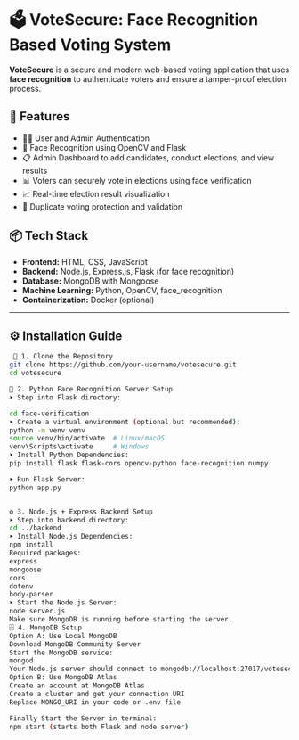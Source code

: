 # 🗳️ VoteSecure: Face Recognition Based Voting System

**VoteSecure** is a secure and modern web-based voting application that uses **face recognition** to authenticate voters and ensure a tamper-proof election process.

## 🚀 Features

- 🧑‍💻 User and Admin Authentication
- 🧠 Face Recognition using OpenCV and Flask
- 📋 Admin Dashboard to add candidates, conduct elections, and view results
- 📊 Voters can securely vote in elections using face verification
- 📈 Real-time election result visualization
- 🧼 Duplicate voting protection and validation

## 📦 Tech Stack

- **Frontend:** HTML, CSS, JavaScript
- **Backend:** Node.js, Express.js, Flask (for face recognition)
- **Database:** MongoDB with Mongoose
- **Machine Learning:** Python, OpenCV, face_recognition
- **Containerization:** Docker (optional)

---

## ⚙️ Installation Guide

```bash
 🔧 1. Clone the Repository
git clone https://github.com/your-username/votesecure.git
cd votesecure

🧪 2. Python Face Recognition Server Setup
➤ Step into Flask directory:

cd face-verification
➤ Create a virtual environment (optional but recommended):
python -m venv venv
source venv/bin/activate  # Linux/macOS
venv\Scripts\activate     # Windows
➤ Install Python Dependencies:
pip install flask flask-cors opencv-python face-recognition numpy

➤ Run Flask Server:
python app.py


⚙️ 3. Node.js + Express Backend Setup
➤ Step into backend directory:
cd ../backend
➤ Install Node.js Dependencies:
npm install
Required packages:
express
mongoose
cors
dotenv
body-parser
➤ Start the Node.js Server:
node server.js
Make sure MongoDB is running before starting the server.
🗄️ 4. MongoDB Setup
Option A: Use Local MongoDB
Download MongoDB Community Server
Start the MongoDB service:
mongod
Your Node.js server should connect to mongodb://localhost:27017/votesecure
Option B: Use MongoDB Atlas
Create an account at MongoDB Atlas
Create a cluster and get your connection URI
Replace MONGO_URI in your code or .env file

Finally Start the Server in terminal:
npm start (starts both Flask and node server)




